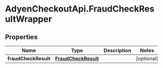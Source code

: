 # AdyenCheckoutApi.FraudCheckResultWrapper

## Properties

Name | Type | Description | Notes
------------ | ------------- | ------------- | -------------
**fraudCheckResult** | [**FraudCheckResult**](FraudCheckResult.md) |  | [optional] 


